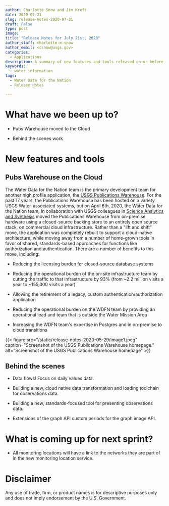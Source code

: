 ```yaml
---
author: Charlotte Snow and Jim Kreft
date: 2020-07-21
slug: release-notes-2020-07-21
draft: False
type: post
image: 
title: "Release Notes for July 21st, 2020"
author_staff: charlotte-m-snow
author_email: <csnow@usgs.gov>
categories:
  - Applications
description: A summary of new features and tools released on or before July 21, 2020
keywords:
  - water information
tags:
  - Water Data for the Nation
  - Release Notes

---
```

What have we been up to?
========================

-   Pubs Warehouse moved to the Cloud

-   Behind the scenes work

New features and tools
======================

Pubs Warehouse on the Cloud
---------------------------

The Water Data for the Nation team is the primary development team for
another high profile application, the [USGS Publications
Warehouse](https://pubs.er.usgs.gov/). For the past 17 years, the
Publications Warehouse has been hosted on a variety USGS
Water-associated systems, but on April 6th, 2020, the Water Data for
the Nation team, In collaboration with USGS colleagues in [Science
Analytics and
Synthesis](https://www.usgs.gov/core-science-systems/science-analytics-and-synthesis/about)
moved the Publications Warehouse from on-premise hardware using a
closed-source backing store to an entirely open source stack, on
commercial cloud infrastructure. Rather than a "lift and shift" move,
the application was completely rebuilt to support a cloud-native
architecture, while moving away from a number of home-grown tools in
favor of shared, standards-based approaches for functions like
authorization and authentication. There are a number of benefits to this
move, including:

-   Reducing the licensing burden for closed-source database systems

-   Reducing the operational burden of the on-site infrastructure team
    by cutting the traffic to that infrastructure by 93% (from \~2.2
    million visits a year to \~155,000 visits a year)

-   Allowing the retirement of a legacy, custom
    authentication/authorization application

-   Reducing the operational burden on the WDFN team by providing an
    operational lead and team that is outside the Water Mission Area

-   Increasing the WDFN team\'s expertise in Postgres and in on-premise
    to cloud transitions


<div class="grid-row">
    <div class="grid-col-14 grid-offset-0">
    {{< figure src="/static/release-notes-2020-05-29/image1.jpeg" caption="Screenshot of the USGS Publications Warehouse homepage." alt="Screenshot of the USGS Publications Warehouse homepage" >}}
    </div>
</div>


Behind the scenes
-----------------

-   Data flows! Focus on daily values data.

-   Building a new, cloud native data transformation and loading
    toolchain for observations data.

-   Building a new, standards-focused tool for presenting observations
    data.

-   Extensions of the graph API custom periods for the graph image API.

What is coming up for next sprint?
==================================

-   All monitoring locations will have a link to the networks they are
    part of in the new monitoring location service.

Disclaimer
==========

Any use of trade, firm, or product names is for descriptive purposes
only and does not imply endorsement by the U.S. Government.
